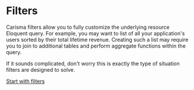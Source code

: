 # Filters

Carisma filters allow you to fully customize the underlying resource Eloquent query. For example, you may want to list of all your application's users sorted by their total lifetime revenue. Creating such a list may require you to join to additional tables and perform aggregate functions within the query. 

If it sounds complicated, don't worry this is exactly the type of situation filters are designed to solve.

<panel class="center">
    <a href="./define.md" class="button">Start with filters</a>
</panel>

